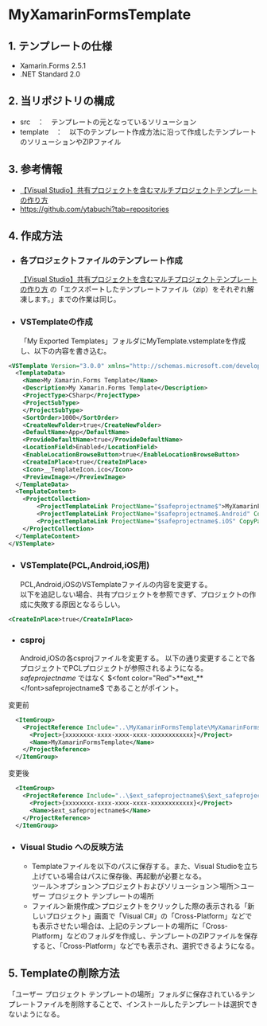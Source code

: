 # MyXamarinFormsTemplate
## 1. テンプレートの仕様  
  * Xamarin.Forms 2.5.1
  * .NET Standard 2.0
## 2. 当リポジトリの構成
  * src　：　テンプレートの元となっているソリューション
  * template　：　以下のテンプレート作成方法に沿って作成したテンプレートのソリューションやZIPファイル  
## 3. 参考情報
* [【Visual Studio】共有プロジェクトを含むマルチプロジェクトテンプレートの作り方](https://chronoir.net/create-multi-project-template-include-shared-project/)
* https://github.com/ytabuchi?tab=repositories
## 4. 作成方法
* ### 各プロジェクトファイルのテンプレート作成
  [【Visual Studio】共有プロジェクトを含むマルチプロジェクトテンプレートの作り方](https://chronoir.net/create-multi-project-template-include-shared-project/) の「エクスポートしたテンプレートファイル（zip）をそれぞれ解凍します。」までの作業は同じ。
* ### VSTemplateの作成  
  「My Exported Templates」フォルダにMyTemplate.vstemplateを作成し、以下の内容を書き込む。
``` xml
<VSTemplate Version="3.0.0" xmlns="http://schemas.microsoft.com/developer/vstemplate/2005" Type="ProjectGroup">
  <TemplateData>
    <Name>My Xamarin.Forms Template</Name>
    <Description>My Xamarin.Forms Template</Description>
    <ProjectType>CSharp</ProjectType>
    <ProjectSubType>
    </ProjectSubType>
    <SortOrder>1000</SortOrder>
    <CreateNewFolder>true</CreateNewFolder>
    <DefaultName>App</DefaultName>
    <ProvideDefaultName>true</ProvideDefaultName>
    <LocationField>Enabled</LocationField>
    <EnableLocationBrowseButton>true</EnableLocationBrowseButton>
    <CreateInPlace>true</CreateInPlace>
    <Icon>__TemplateIcon.ico</Icon>
    <PreviewImage></PreviewImage> 
  </TemplateData>
  <TemplateContent>
    <ProjectCollection>
		<ProjectTemplateLink ProjectName="$safeprojectname$">MyXamarinFormsTemplate\MyTemplate.vstemplate</ProjectTemplateLink>
		<ProjectTemplateLink ProjectName="$safeprojectname$.Android" CopyParameters="true">MyXamarinFormsTemplate.Android\MyTemplate.vstemplate</ProjectTemplateLink>
		<ProjectTemplateLink ProjectName="$safeprojectname$.iOS" CopyParameters="true">MyXamarinFormsTemplate.iOS\MyTemplate.vstemplate</ProjectTemplateLink>
	</ProjectCollection>
  </TemplateContent>
</VSTemplate>
```
* ### VSTemplate(PCL,Android,iOS用)
  PCL,Android,iOSのVSTemplateファイルの内容を変更する。  
以下を追記しない場合、共有プロジェクトを参照できず、プロジェクトの作成に失敗する原因となるらしい。
``` xml
<CreateInPlace>true</CreateInPlace>
```
* ### csproj
  Android,iOSの各csprojファイルを変更する。 
以下の通り変更することで各プロジェクトでPCLプロジェクトが参照されるようになる。  
$safeprojectname$ ではなく $<font color="Red">**ext_**</font>safeprojectname$ であることがポイント。  

変更前
``` xml
  <ItemGroup>
    <ProjectReference Include="..\MyXamarinFormsTemplate\MyXamarinFormsTemplate.csproj">
      <Project>{xxxxxxxx-xxxx-xxxx-xxxx-xxxxxxxxxxxx}</Project>
      <Name>MyXamarinFormsTemplate</Name>
    </ProjectReference>
  </ItemGroup>
  ```
  
変更後
``` xml
  <ItemGroup>
    <ProjectReference Include="..\$ext_safeprojectname$\$ext_safeprojectname$.csproj">
      <Project>{xxxxxxxx-xxxx-xxxx-xxxx-xxxxxxxxxxxx}</Project>
      <Name>$ext_safeprojectname$</Name>
    </ProjectReference>
  </ItemGroup>
```
* ### Visual Studio への反映方法
  * Templateファイルを以下のパスに保存する。また、Visual Studioを立ち上げている場合はパスに保存後、再起動が必要となる。  
ツール＞オプション＞プロジェクトおよびソリューション＞場所＞ユーザー プロジェクト テンプレートの場所  
  * ファイル＞新規作成＞プロジェクトをクリックした際の表示される「新しいプロジェクト」画面で「Visual C#」の「Cross-Platform」などでも表示させたい場合は、上記のテンプレートの場所に「Cross-Platform」などのフォルダを作成し、テンプレートのZIPファイルを保存すると、「Cross-Platform」などでも表示され、選択できるようになる。
## 5. Templateの削除方法
「ユーザー プロジェクト テンプレートの場所」フォルダに保存されているテンプレートファイルを削除することで、インストールしたテンプレートは選択できないようになる。